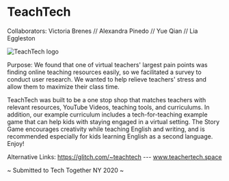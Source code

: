 # TeachTech

Collaborators:
Victoria Brenes //
Alexandra Pinedo //
Yue Qian //
Lia Eggleston

![TeachTech logo](https://cdn.glitch.com/657c802a-cd26-4b29-aa9b-c73e5b811187%2FTTlogo.png?v=1607276919929)

Purpose: We found that one of virtual teachers' largest pain points was finding online teaching resources easily, so we facilitated a survey to conduct user research. We wanted to help relieve teachers' stress and allow them to maximize their class time. 

TeachTech was built to be a one stop shop that matches teachers with relevant resources, YouTube Videos, teaching tools, and curriculums. In addition, our example curriculum includes a tech-for-teaching example game that can help kids with staying engaged in a virtual setting. The Story Game encourages creativity while teaching English and writing, and is recommended especially for kids learning English as a second language. Enjoy!

Alternative Links:
https://glitch.com/~teachtech --- 
www.teachertech.space

~ Submitted to Tech Together NY 2020 ~
